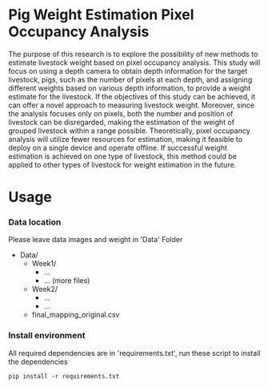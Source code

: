 # Pig Weight Estimation Pixel Occupancy Analysis
 The purpose of this research is to explore the possibility of new methods to estimate livestock weight based on pixel occupancy analysis. This study will focus on using a depth camera to obtain depth information for the target livestock, pigs, such as the number of pixels at each depth, and assigning different weights based on various depth information, to provide a weight estimate for the livestock. If the objectives of this study can be achieved, it can offer a novel approach to measuring livestock weight. Moreover, since the analysis focuses only on pixels, both the number and position of livestock can be disregarded, making the estimation of the weight of grouped livestock within a range possible. Theoretically, pixel occupancy analysis will utilize fewer resources for estimation, making it feasible to deploy on a single device and operate offline. If successful weight estimation is achieved on one type of livestock, this method could be applied to other types of livestock for weight estimation in the future. 

# Usage
### Data location
Please leave data images and weight in 'Data' Folder  

- Data/
  - Week1/
    - ...
    - ... (more files)
  - Week2/
    - ...
    - ...
  - final_mapping_original.csv

### Install environment
All required dependencies are in 'requirements.txt', run these script to install the dependencies
```
pip install -r requirements.txt
```